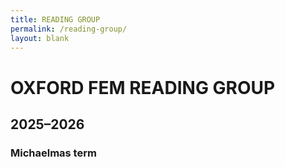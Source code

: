 ```yaml
---
title: READING GROUP
permalink: /reading-group/
layout: blank
---
```


# OXFORD FEM READING GROUP

## 2025–2026

### Michaelmas term
